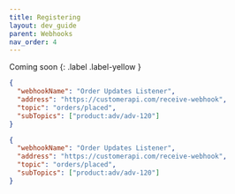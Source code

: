 ```yaml
---
title: Registering
layout: dev_guide
parent: Webhooks
nav_order: 4
---
```

Coming soon
{: .label .label-yellow }
```json
{
  "webhookName": "Order Updates Listener",
  "address": "https://customerapi.com/receive-webhook",
  "topic": "orders/placed",
  "subTopics": ["product:adv/adv-120"]
}
```

```json
{
  "webhookName": "Order Updates Listener",
  "address": "https://customerapi.com/receive-webhook",
  "topic": "orders/placed",
  "subTopics": ["product:adv/adv-120"]
}
```
